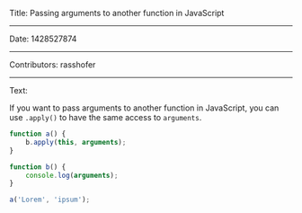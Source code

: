 Title: Passing arguments to another function in JavaScript

-----

Date: 1428527874

-----

Contributors: rasshofer

-----

Text:

If you want to pass arguments to another function in JavaScript, you can use `.apply()` to have the same access to `arguments`.

```js
function a() {
    b.apply(this, arguments);
}

function b() {
    console.log(arguments);
}

a('Lorem', 'ipsum');​
```
